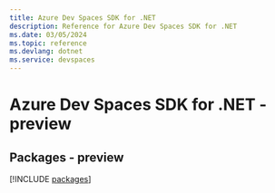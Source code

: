 ```yaml
---
title: Azure Dev Spaces SDK for .NET
description: Reference for Azure Dev Spaces SDK for .NET
ms.date: 03/05/2024
ms.topic: reference
ms.devlang: dotnet
ms.service: devspaces
---
```

# Azure Dev Spaces SDK for .NET - preview
## Packages - preview
[!INCLUDE [packages](dev-spaces-index.md)]